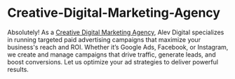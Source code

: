 # Creative-Digital-Marketing-Agency


Absolutely! As a [Creative Digital Marketing Agency](https://alevdigital.com/), Alev Digital specializes in running targeted paid advertising campaigns that maximize your business's reach and ROI. Whether it’s Google Ads, Facebook, or Instagram, we create and manage campaigns that drive traffic, generate leads, and boost conversions. Let us optimize your ad strategies to deliver powerful results.
